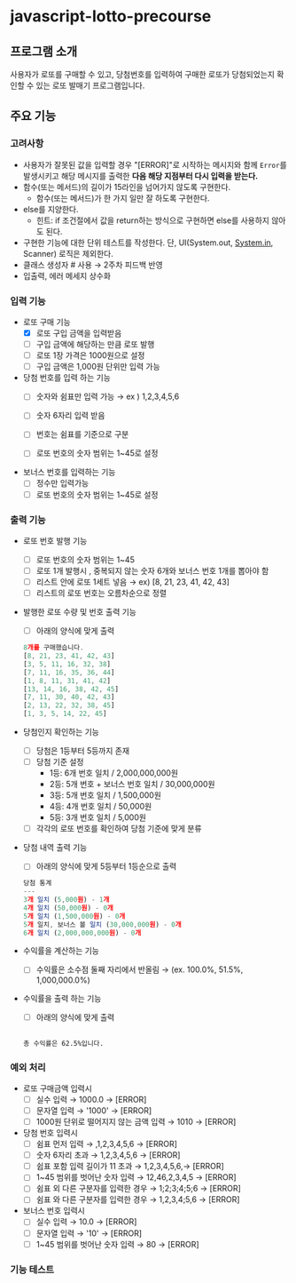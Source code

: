 # javascript-lotto-precourse

## 프로그램 소개

사용자가 로또를 구매할 수 있고, 당첨번호를 입력하여 구매한 로또가 당첨되었는지 확인할 수 있는 로또 발매기 프로그램입니다.

## 주요 기능

### 고려사항

- 사용자가 잘못된 값을 입력할 경우 "[ERROR]"로 시작하는 메시지와 함께 `Error`를 발생시키고 해당 메시지를 출력한 **다음 해당 지점부터 다시 입력을 받는다.**
- 함수(또는 메서드)의 길이가 15라인을 넘어가지 않도록 구현한다.
    - 함수(또는 메서드)가 한 가지 일만 잘 하도록 구현한다.
- else를 지양한다.
    - 힌트: if 조건절에서 값을 return하는 방식으로 구현하면 else를 사용하지 않아도 된다.
- 구현한 기능에 대한 단위 테스트를 작성한다. 단, UI(System.out, [System.in](http://system.in/), Scanner) 로직은 제외한다.
- 클래스 생성자 # 사용 → 2주차 피드백 반영
- 입출력, 에러 메세지 상수화 

### 입력 기능

- 로또 구매 기능
    - [x] 로또 구입 금액을 입력받음
    - [ ] 구입 금액에 해당하는 만큼 로또 발행
    - [ ] 로또 1장 가격은 1000원으로 설정
    - [ ] 구입 금액은 1,000원 단위만 입력 가능 

- 당첨 번호를 입력 하는 기능
    - [ ] 숫자와 쉼표만 입력 가능 → ex ) 1,2,3,4,5,6
    - [ ] 숫자 6자리 입력 받음
    - [ ] 번호는 쉼표를 기준으로 구분
    - [ ] 로또 번호의 숫자 범위는 1~45로 설정

        
- 보너스 번호를 입력하는 기능
    - [ ] 정수만 입력가능
    - [ ] 로또 번호의 숫자 범위는 1~45로 설정

### 출력 기능

- 로또 번호 발행 기능
    - [ ] 로또 번호의 숫자 범위는 1~45
    - [ ] 로또 1개 발행시 , 중복되지 않는 숫자 6개와 보너스 번호 1개를 뽑아야 함
    - [ ] 리스트 안에 로또 1세트 넣음 → ex) [8, 21, 23, 41, 42, 43] 
    - [ ] 리스트의 로또 번호는 오름차순으로 정렬
    
- 발행한 로또 수량 및 번호 출력 기능
    - [ ] 아래의 양식에 맞게 출력
    ```jsx
    8개를 구매했습니다.
    [8, 21, 23, 41, 42, 43] 
    [3, 5, 11, 16, 32, 38] 
    [7, 11, 16, 35, 36, 44] 
    [1, 8, 11, 31, 41, 42] 
    [13, 14, 16, 38, 42, 45] 
    [7, 11, 30, 40, 42, 43] 
    [2, 13, 22, 32, 38, 45] 
    [1, 3, 5, 14, 22, 45]
    ```
    

- 당첨인지 확인하는 기능
    - [ ] 당첨은 1등부터 5등까지 존재
    - [ ] 당첨 기준 설정
        - 1등: 6개 번호 일치 / 2,000,000,000원
        - 2등: 5개 번호 + 보너스 번호 일치 / 30,000,000원
        - 3등: 5개 번호 일치 / 1,500,000원
        - 4등: 4개 번호 일치 / 50,000원
        - 5등: 3개 번호 일치 / 5,000원
    - [ ] 각각의 로또 번호를 확인하여 당첨 기준에 맞게 분류 
        
- 당첨 내역 출력 기능
    - [ ] 아래의 양식에 맞게 5등부터 1등순으로 출력
    
    ```jsx
    당첨 통계
    ---
    3개 일치 (5,000원) - 1개
    4개 일치 (50,000원) - 0개
    5개 일치 (1,500,000원) - 0개
    5개 일치, 보너스 볼 일치 (30,000,000원) - 0개
    6개 일치 (2,000,000,000원) - 0개
    ```
    
- 수익률을 계산하는 기능
    - [ ] 수익률은 소수점 둘째 자리에서 반올림 → (ex. 100.0%, 51.5%, 1,000,000.0%)

- 수익률을 출력 하는 기능
    - [ ] 아래의 양식에 맞게 출력
    ```
    
    총 수익률은 62.5%입니다.
    ```

### 예외 처리

- 로또 구매금액 입력시
    - [ ] 실수 입력 → 1000.0 → [ERROR]
    - [ ] 문자열 입력 → '1000' → [ERROR]
    - [ ] 1000원 단위로 떨어지지 않는 금액 입력 → 1010 → [ERROR]
    
- 당첨 번호 입력시 
    - [ ] 쉼표 먼저 입력 → ,1,2,3,4,5,6 → [ERROR]
    - [ ] 숫자 6자리 초과 → 1,2,3,4,5,6 → [ERROR]
    - [ ] 쉽표 포함 입력 길이가 11 초과 → 1,2,3,4,5,6,→ [ERROR]
    - [ ] 1~45 범위를 벗어난 숫자 입력 → 12,46,2,3,4,5 → [ERROR]
    - [ ] 쉼표 외 다른 구분자를 입력한 경우 → 1;2;3;4;5;6 → [ERROR]
    - [ ] 쉼표 와 다른 구분자를 입력한 경우 → 1,2,3,4;5,6 → [ERROR]

- 보너스 번호 입력시
    - [ ] 실수 입력 → 10.0 → [ERROR]
    - [ ] 문자열 입력 → '10' → [ERROR]
    - [ ] 1~45 범위를 벗어난 숫자 입력 → 80 → [ERROR]

### 기능 테스트 

